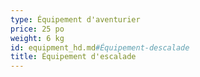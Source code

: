 ```yaml
---
type: Équipement d'aventurier
price: 25 po
weight: 6 kg
id: equipment_hd.md#Équipement-descalade
title: Équipement d'escalade
---
```


